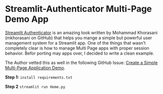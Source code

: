 # Streamlit-Authenticator Multi-Page Demo App
 
[Streamlit Authenticator](https://github.com/mkhorasani/Streamlit-Authenticator) is an amazing took written by Mohammad Khorasani
(mkhorasani on GitHub) that helps you mange a simple but powerful user management system for a Streamlit app.  One of the things that wasn't completely clear is how to manage Multi Page apps with proper session behavior.  Befor porting may apps over, I decided to write a clean example. 

The Author vetted this as well in the following GitHub Issue: [Create a Simple Multi-Page Application Demo](https://github.com/mkhorasani/Streamlit-Authenticator-demo/issues/1).

**Step 1:**
```install requirements.txt```

**Step 2**
```streamlit run Home.py```
